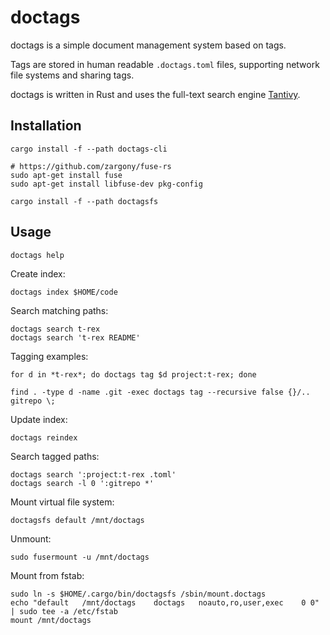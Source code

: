 doctags
=======

doctags is a simple document management system based on tags.

Tags are stored in human readable `.doctags.toml` files, supporting network file systems and sharing tags.

doctags is written in Rust and uses the full-text search engine [Tantivy](https://github.com/tantivy-search/tantivy).

Installation
------------

    cargo install -f --path doctags-cli

    # https://github.com/zargony/fuse-rs
    sudo apt-get install fuse
    sudo apt-get install libfuse-dev pkg-config

    cargo install -f --path doctagsfs

Usage
-----

    doctags help

Create index:

    doctags index $HOME/code

Search matching paths:

    doctags search t-rex
    doctags search 't-rex README'

Tagging examples:

    for d in *t-rex*; do doctags tag $d project:t-rex; done

    find . -type d -name .git -exec doctags tag --recursive false {}/.. gitrepo \;

Update index:

    doctags reindex

Search tagged paths:

    doctags search ':project:t-rex .toml'
    doctags search -l 0 ':gitrepo *'

Mount virtual file system:

    doctagsfs default /mnt/doctags

Unmount:

    sudo fusermount -u /mnt/doctags

Mount from fstab:

    sudo ln -s $HOME/.cargo/bin/doctagsfs /sbin/mount.doctags
    echo "default   /mnt/doctags    doctags   noauto,ro,user,exec    0 0" | sudo tee -a /etc/fstab
    mount /mnt/doctags
